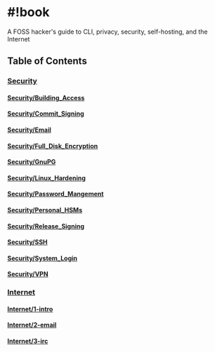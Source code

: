 
# #!book
A FOSS hacker's guide to CLI, privacy, security, self-hosting, and the Internet
## Table of Contents

### [Security](./Security/)
#### [Security/Building_Access](./Security/Building_Access.md)
#### [Security/Commit_Signing](./Security/Commit_Signing.md)
#### [Security/Email](./Security/Email.md)
#### [Security/Full_Disk_Encryption](./Security/Full_Disk_Encryption.md)
#### [Security/GnuPG](./Security/GnuPG.md)
#### [Security/Linux_Hardening](./Security/Linux_Hardening.md)
#### [Security/Password_Mangement](./Security/Password_Mangement.md)
#### [Security/Personal_HSMs](./Security/personal-hsms/README.md.md)
#### [Security/Release_Signing](./Security/Release_Signing.md)
#### [Security/SSH](./Security/SSH.md)
#### [Security/System_Login](./Security/System_Login.md)
#### [Security/VPN](./Security/VPN.md)
### [Internet](./Internet/)
#### [Internet/1-intro](./Internet/1-intro.md)
#### [Internet/2-email](./Internet/2-email.md)
#### [Internet/3-irc](./Internet/3-irc.md)
